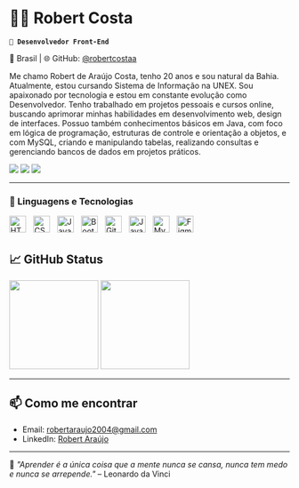 # 👨‍💻 Robert Costa

**`🎯 Desenvolvedor Front-End`**

📍 Brasil | 🌐 GitHub: [@robertcostaa](https://github.com/robertcostaa)


Me chamo Robert de Araújo Costa, tenho 20 anos e sou natural da Bahia. Atualmente, estou cursando Sistema de Informação na UNEX. Sou apaixonado por tecnologia e estou em constante evolução como Desenvolvedor. Tenho trabalhado em projetos pessoais e cursos online, buscando aprimorar minhas habilidades em desenvolvimento web, design de interfaces. Possuo também conhecimentos básicos em Java, com foco em lógica de programação, estruturas de controle e orientação a objetos, e com MySQL, criando e manipulando tabelas, realizando consultas e gerenciando bancos de dados em projetos práticos.

<div> 
 <a href="https://www.instagram.com/robert.costa_/" target="_blank"><img src="https://img.shields.io/badge/-Instagram-%23E4405F?style=for-the-badge&logo=instagram&logoColor=white" target="_blank"></a>
  <a href = "mailto:robertaraujo2004@gmail.com"><img src="https://img.shields.io/badge/-Gmail-%23333?style=for-the-badge&logo=gmail&logoColor=white" target="_blank"></a>
  <a href="https://www.linkedin.com/in/robert-araújo-538023354/" target="_blank"><img src="https://img.shields.io/badge/-LinkedIn-%230077B5?style=for-the-badge&logo=linkedin&logoColor=white" target="_blank"></a> 
  
</div>

---

### 🤖 Linguagens e Tecnologias

<img 
    align="left" 
    alt="HTML"
    title="HTML" 
    width="30px" 
    style="padding-right: 10px;" 
    src="https://cdn.jsdelivr.net/gh/devicons/devicon@latest/icons/html5/html5-original.svg" 
/>
<img 
    align="left" 
    alt="CSS" 
    title="CSS"
    width="30px" 
    style="padding-right: 10px;" 
    src="https://cdn.jsdelivr.net/gh/devicons/devicon@latest/icons/css3/css3-original.svg" 
/>
<img 
    align="left" 
    alt="JavaScript" 
    title="JavaScript"
    width="30px" 
    style="padding-right: 10px;" 
    src="https://cdn.jsdelivr.net/gh/devicons/devicon@latest/icons/javascript/javascript-original.svg" 
/>



<img 
    align="left" 
    alt="Bootstrap"
    title="Bootstrap" 
    width="30px" 
    style="padding-right: 10px;" 
    src="https://cdn.jsdelivr.net/gh/devicons/devicon@latest/icons/bootstrap/bootstrap-original.svg" 
/>

<img 
    align="left" 
    alt="Git" 
    title="Git"
    width="30px" 
    style="padding-right: 10px;" 
    src="https://cdn.jsdelivr.net/gh/devicons/devicon@latest/icons/git/git-original.svg" 
/>
<img 
    align="left" 
    alt="Java" 
    title="Java"
    width="30px" 
    style="padding-right: 10px;" 
    src="https://cdn.jsdelivr.net/gh/devicons/devicon@latest/icons/java/java-original.svg"
  />

  <img  
    align="left" 
    alt="MySQL" 
    title="MySQL"
    width="30px" 
    style="padding-right: 10px;" 
    src="https://cdn.jsdelivr.net/gh/devicons/devicon@latest/icons/mysql/mysql-original.svg"
   />

   <img 
     align="left" 
    alt="Figma" 
    title="Figma"
    width="30px" 
    style="padding-right: 10px;"
    src="https://cdn.jsdelivr.net/gh/devicons/devicon@latest/icons/figma/figma-original.svg" />
          
          

<br/>
<br/>


  ## 📈 GitHub Status

<p align="left">
  <img height="160em" src="https://github-readme-stats.vercel.app/api?username=robertcostaa&show_icons=true&theme=radical"/>
  <img height="160em" src="https://github-readme-stats.vercel.app/api/top-langs/?username=robertcostaa&layout=compact&theme=radical"/>
</p>

---

## 📫 Como me encontrar

- Email: robertaraujo2004@gmail.com    
- LinkedIn: [Robert Araújo](https://www.linkedin.com/in/robert-araújo-538023354/)

---

🧠 *"Aprender é a única coisa que a mente nunca se cansa, nunca tem medo e nunca se arrepende."* – Leonardo da Vinci
